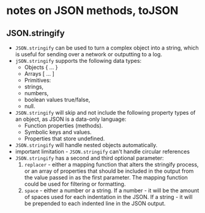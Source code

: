 # notes on JSON methods, toJSON

## JSON.stringify

-   `JSON.stringify` can be used to turn a complex object into a string, which is useful for sending over a network or outputting to a log.
-   `jSON.stringify` supports the following data types:
    -   Objects { ... }
    -   Arrays [ ... ]
    -   Primitives:
    -   strings,
    -   numbers,
    -   boolean values true/false,
    -   null.
-   `JSON.stringify` will skip and not include the following property types of an object, as JSON is a data-only language:
    -   Function properties (methods).
    -   Symbolic keys and values.
    -   Properties that store undefined.
-   `JSON.stringify` will handle nested objects automatically.
-   important limitation - `JSON.stringify` can't handle circular references
-   `JSON.stringify` has a second and third optional parameter:
    1. `replacer` - either a mapping function that alters the stringify process, or an array of properties that should be included in the output from the value passed in as the first parameter. The mapping function could be used for filtering or formatting.
    2. `space` - either a number or a string. If a number - it will be the amount of spaces used for each indentation in the JSON. If a string - it will be prepended to each indented line in the JSON output.
